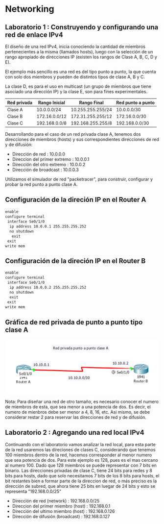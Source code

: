 # Networking

## Laboratorio 1 : Construyendo y configurando una red de enlace IPv4

El diseño de una red IPv4, inicia conociendo la cantidad de miembros pertenecientes a la misma (llamados hosts), luego con la selección de un rango apropiado de direcciones IP (existen los rangos de Clase A, B, C, D y E).

El ejemplo más sencillo es una red es del tipo punto a punto, la que cuenta con solo dos miembros y pueden de distintos tipos de clase A, B y C.

La clase D, es para el uso en multicast (un grupo de miembros que tiene asociado una dirección IP) y la clase E, son para fines experimentales.

Red privada | Rango Inicial | Rango Final       | Red punto a punto |
------------|---------------|-------------------|-------------------|
Clase A     | 10.0.0.0/24   | 10.255.255.255/24 | 10.0.0.0/30       |
Clase B     | 172.16.0.0/12 | 172.31.255.255/12 | 172.16.0.0/30     |
Clase C     | 192.168.0.0/8 | 192.168.255.255/8 | 192.168.0.0/30    |


Desarrollando para el caso de un red privada clase A, tenemos dos direcciones de miembros (hosts) y sus correspondientes direcciones de red y de difusión:

* Dirección de red : 10.0.0.0
* Direccion del primer extremo : 10.0.0.1
* Dirección del otro extremo : 10.0.0.2
* Dirección de broadcast : 10.0.0.3

Utilizamos el simulador de red "packetracer", para construir, configurar y probar la red punto a punto clase A.

## Configuración de la direción IP en el Router A
```
enable 
configure terminal
 interface Se0/1/0
  ip address 10.0.0.1 255.255.255.252
  no shutdown
   exit
 exit
write mem
```

## Configuración de la direción IP en el Router B
```
enable 
configure terminal
 interface Se0/1/0
  ip address 10.0.0.2 255.255.255.252
  no shutdown
  exit
 exit
write mem
```
## Gráfica de red privada de punto a punto tipo clase A

![Gráfica de red privada de punto a punto clase A](lab1/p2p.png "Gráfica de red privada de punto a punto clase A")

Nota: Para diseñar una red de otro tamaño, es necesario conocer el numero de miembros de esta, que sea menor a una potencia de dos. Es decir, el numero de mienbros debe ser menor a 4, 8, 16, etc. Asi mismo, se debe considerar restar 2 para reservar las direcciones de red y de difusión.

## Laboratorio 2 : Agregando una red local IPv4

Continuando con el laboratorio vamos analizar la red local, para esta parte de la red usaremos las direciones de clases C, considerando que tenemos 100 miembros dentro de la red, hacemos corresponder al menor numero que sea potencia de dos. Para este ejemplo es 128, pues es el mas cercano al numero 100. Dado que 128 miembros se puede representar con 7 bits en binario.
Las direcciones privadas de clase C, tiene 24 bits para redes y 8 bits para hosts, dado que solo necesitamos 7 bits de los 8 bits para hosts, el bit restantes bien a formar parte de la direccion de red, o más preciso es la dirección de subred, que ahora tiene 25 bits en luegar de 24 bits y esto se representa "192.168.0.0/25"

* Dirección de red (network)          : 192.168.0.0/25
* Direccion del primer miembro (host) : 192.168.0.1
* Dirección del ultimo miembro (host) : 192.168.0.126
* Dirección de difusión (broadcast)   : 192.168.0.127
